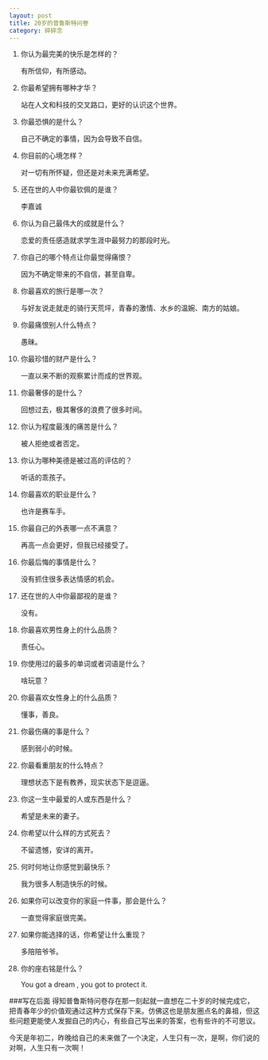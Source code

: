 ```yaml
---
layout: post
title: 20岁的普鲁斯特问卷
category: 碎碎念
---
```


1. 你认为最完美的快乐是怎样的？

	有所信仰，有所感动。

2. 你最希望拥有哪种才华？

	站在人文和科技的交叉路口，更好的认识这个世界。

3. 你最恐惧的是什么？

	自己不确定的事情，因为会导致不自信。
	
4. 你目前的心境怎样？

	对一切有所怀疑，但还是对未来充满希望。
	
5. 还在世的人中你最钦佩的是谁？

	李嘉诚
	
6. 你认为自己最伟大的成就是什么？

	恋爱的责任感造就求学生涯中最努力的那段时光。
	
7. 你自己的哪个特点让你最觉得痛恨？

	因为不确定带来的不自信，甚至自卑。
	
8. 你最喜欢的旅行是哪一次？

	与好友说走就走的骑行天荒坪，青春的激情、水乡的温婉、南方的姑娘。
	
9. 你最痛恨别人什么特点？

	愚昧。
	
10. 你最珍惜的财产是什么？

	一直以来不断的观察累计而成的世界观。
	
11. 你最奢侈的是什么？

	回想过去，极其奢侈的浪费了很多时间。
	
12. 你认为程度最浅的痛苦是什么？

	被人拒绝或者否定。
	
13. 你认为哪种美德是被过高的评估的？

	听话的乖孩子。
	
14. 你最喜欢的职业是什么？

	也许是赛车手。
	
15. 你最自己的外表哪一点不满意？

	再高一点会更好，但我已经接受了。
	
16. 你最后悔的事情是什么？

	没有抓住很多表达情感的机会。
	
17. 还在世的人中你最鄙视的是谁？

	没有。
	
18. 你最喜欢男性身上的什么品质？

	责任心。
	
19. 你使用过的最多的单词或者词语是什么？

	啥玩意？
	
20. 你最喜欢女性身上的什么品质？

	懂事，善良。
	
21. 你最伤痛的事是什么？

	感到弱小的时候。
	
22. 你最看重朋友的什么特点？

	理想状态下是有教养，现实状态下是逗逼。
	
23. 你这一生中最爱的人或东西是什么？

	希望是未来的妻子。
	
24. 你希望以什么样的方式死去？

	不留遗憾，安详的离开。
	
25. 何时何地让你感觉到最快乐？

	我为很多人制造快乐的时候。
	
26. 如果你可以改变你的家庭一件事，那会是什么？

	一直觉得家庭很完美。
	
27. 如果你能选择的话，你希望让什么重现？

	多陪陪爷爷。
	
28. 你的座右铭是什么？

	You got a dream , you got to protect it.
	
###写在后面
得知普鲁斯特问卷存在那一刻起就一直想在二十岁的时候完成它，把青春年少的价值观通过这种方式保存下来。仿佛这也是朋友圈点名的鼻祖，但这些问题更能使人发掘自己的内心，有些自己写出来的答案，也有些许的不可思议。

今天是年初二，昨晚给自己的未来做了一个决定，人生只有一次，是啊，你们说的对啊，人生只有一次啊！

